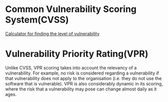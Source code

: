 # Common Vulnerability Scoring System(CVSS)

[Calculator for finding the level of vulnerability](https://nvd.nist.gov/vuln-metrics/cvss/v3-calculator)

# Vulnerability Priority Rating(VPR)

Unlike CVSS, VPR scoring takes into account the relevancy of a vulnerability. For example, no risk is considered regarding a vulnerability if that vulnerability does not apply to the organisation (i.e. they do not use the software that is vulnerable). VPR is also considerably dynamic in its scoring, where the risk that a vulnerability may pose can change almost daily as it ages.